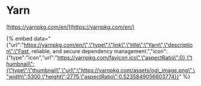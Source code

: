 # Yarn

[https://yarnpkg.com/en/](https://yarnpkg.com/en/)

{% embed data="{\"url\":\"https://yarnpkg.com/en/\",\"type\":\"link\",\"title\":\"Yarn\",\"description\":\"Fast, reliable, and secure dependency management.\",\"icon\":{\"type\":\"icon\",\"url\":\"https://yarnpkg.com/favicon.ico\",\"aspectRatio\":0},\"thumbnail\":{\"type\":\"thumbnail\",\"url\":\"https://yarnpkg.com/assets/og\_image.png\",\"width\":5300,\"height\":2775,\"aspectRatio\":0.5235849056603774}}" %}

